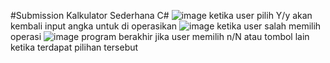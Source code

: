 #Submission Kalkulator Sederhana C#
![image](https://user-images.githubusercontent.com/80052655/227987216-a8a3fbd3-4e10-4ed8-a6e0-286cde71c7b4.png)
ketika user pilih Y/y akan kembali input angka untuk di operasikan
![image](https://user-images.githubusercontent.com/80052655/227987415-15937eba-4257-4f2d-a526-a411bd1b4092.png)
ketika user salah memilih operasi
![image](https://user-images.githubusercontent.com/80052655/227987575-36db7d71-02ee-4c5d-b609-3c2491ffd581.png)
program berakhir jika user memilih n/N atau tombol lain ketika terdapat pilihan tersebut
